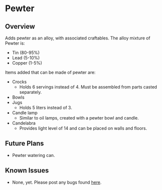 Pewter
=================

Overview
--------

Adds pewter as an alloy, with associated craftables. The alloy mixture of Pewter is:

- Tin (80-95%)
- Lead (5-10%)
- Copper (1-5%)

Items added that can be made of pewter are:

- Crocks
  - Holds 6 servings instead of 4. Must be assembled from parts casted separately.
- Bowls
- Jugs
  - Holds 5 liters instead of 3.
- Candle lamp
  - Similar to oil lamps, created with a pewter bowl and candle.
- Candelabra
  - Provides light level of 14 and can be placed on walls and floors.
  

Future Plans
--------

* Pewter watering can.


Known Issues
--------

* None, yet. Please post any bugs found [here](https://github.com/zach2039/vs-pewter/issues).
